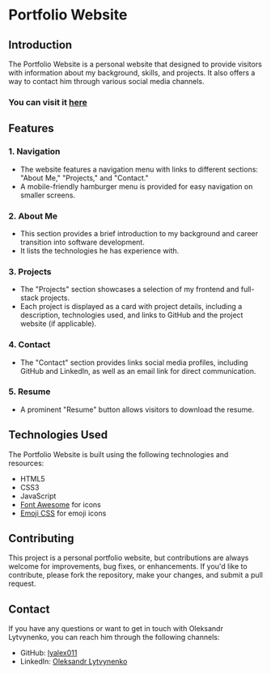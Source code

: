 # Portfolio Website


## Introduction

The Portfolio Website is a personal website that designed to provide visitors with information about my background, skills, and projects. It also offers a way to contact him through various social media channels.

### You can visit it [here](https://lyalex011.github.io/portfolio_website/)

## Features

### 1. Navigation
- The website features a navigation menu with links to different sections: "About Me," "Projects," and "Contact."
- A mobile-friendly hamburger menu is provided for easy navigation on smaller screens.

### 2. About Me
- This section provides a brief introduction to my background and career transition into software development.
- It lists the technologies he has experience with.

### 3. Projects
- The "Projects" section showcases a selection of my frontend and full-stack projects.
- Each project is displayed as a card with project details, including a description, technologies used, and links to GitHub and the project website (if applicable).

### 4. Contact
- The "Contact" section provides links social media profiles, including GitHub and LinkedIn, as well as an email link for direct communication.

### 5. Resume
- A prominent "Resume" button allows visitors to download the resume.

## Technologies Used

The Portfolio Website is built using the following technologies and resources:

- HTML5
- CSS3
- JavaScript
- [Font Awesome](https://fontawesome.com/) for icons
- [Emoji CSS](https://emoji-css.afeld.me/emoji.css) for emoji icons

## Contributing

This project is a personal portfolio website, but contributions are always welcome for improvements, bug fixes, or enhancements. If you'd like to contribute, please fork the repository, make your changes, and submit a pull request.

## Contact

If you have any questions or want to get in touch with Oleksandr Lytvynenko, you can reach him through the following channels:

- GitHub: [lyalex011](https://github.com/lyalex011)
- LinkedIn: [Oleksandr Lytvynenko](https://www.linkedin.com/in/oleks-ly/)
